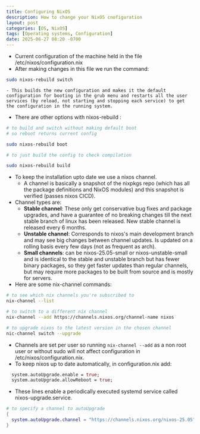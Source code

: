 ```yaml
---
title: Configuring NixOS
description: How to change your NixOS cnofiguration
layout: post
categories: [OS, NixOS]
tags: [Operating systems, Configuration]
date: 2025-06-27 08:20 -0700
---
```


- Current configuration of the machine held in the file /etc/nixos/configuration.nix
- After making changes in this file we run the command:
```zsh
sudo nixos-rebuild switch
```
    - This builds the new configuration and makes it the default configuration for booting in the grub menu and restarts all the user services (by reload, not starting and stopping each service) to get the configuration in the running system.
- There are other options with nixos-rebuild :

```zsh
# to build and switch without making default boot
# so reboot returns current config

sudo nixos-rebuild boot

# to just build the config to check compilation

sudo nixos-rebuild build
```
- To keep the installation upto date we use a nixos channel.
    - A channel is basically a snapshot of the nixpkgs repo (which has all the package definitions and NixOS modules) and this snapshot is verified (passes nixos CICD).
- Channel types are:
    - **Stable channel**: These only get conservative bug fixes and package upgrades, and have a guarantee of no breaking changes till the next stable branch of linux has been released. New stable channel is released every 6 months.
    - **Unstable channel**: Corresponds to nixos's main development branch and may see big changes between channel updates. Is updated on a rolling basis every few days (not as frequent as arch).
    - **Small channels**: can be nixos-25.05-small or nixos-unstable-small and is identical to the stable and unstable branch but has fewer binary packages, so they get faster updates than regular channels, but may require more packages to be built from source and is mostly for servers.
- Here are some nix-channel commands:
```zsh
# to see which nix channels you're subscribed to
nix-channel --list

# to switch to a different nix channel
nix-channel --add https://channels.nixos.org/channel-name nixos

# to upgrade nixos to the latest version in the chosen channel
nic-channel switch --upgrade
```
- Channels are set per user so running `nix-channel --add` as a non root user or without sudo will not affect configuration in /etc/nixos/configuration.nix.
- To keep nixos up to date automatically, in configuration.nix add:

```nix
  system.autoUpgrade.enable = true;
  system.autoUpgrade.allowReboot = true;
```
- These lines enable a periodically executed systemd service called nixos-upgrade.service.
```nix
# to specify a channel to autoUpgrade
{
  system.autoUpgrade.channel = "https://channels.nixos.org/nixos-25.05";
}
```

